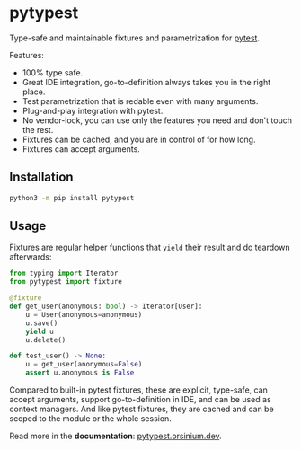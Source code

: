 # pytypest

Type-safe and maintainable fixtures and parametrization for [pytest](https://github.com/pytest-dev/pytest).

Features:

+ 100% type safe.
+ Great IDE integration, go-to-definition always takes you in the right place.
+ Test parametrization that is redable even with many arguments.
+ Plug-and-play integration with pytest.
+ No vendor-lock, you can use only the features you need and don't touch the rest.
+ Fixtures can be cached, and you are in control of for how long.
+ Fixtures can accept arguments.

## Installation

```bash
python3 -m pip install pytypest
```

## Usage

Fixtures are regular helper functions that `yield` their result and do teardown afterwards:

```python
from typing import Iterator
from pytypest import fixture

@fixture
def get_user(anonymous: bool) -> Iterator[User]:
    u = User(anonymous=anonymous)
    u.save()
    yield u
    u.delete()

def test_user() -> None:
    u = get_user(anonymous=False)
    assert u.anonymous is False
```

Compared to built-in pytest fixtures, these are explicit, type-safe, can accept arguments, support go-to-definition in IDE, and can be used as context managers. And like pytest fixtures, they are cached and can be scoped to the module or the whole session.

Read more in the **documentation**: [pytypest.orsinium.dev](https://pytypest.orsinium.dev/).
